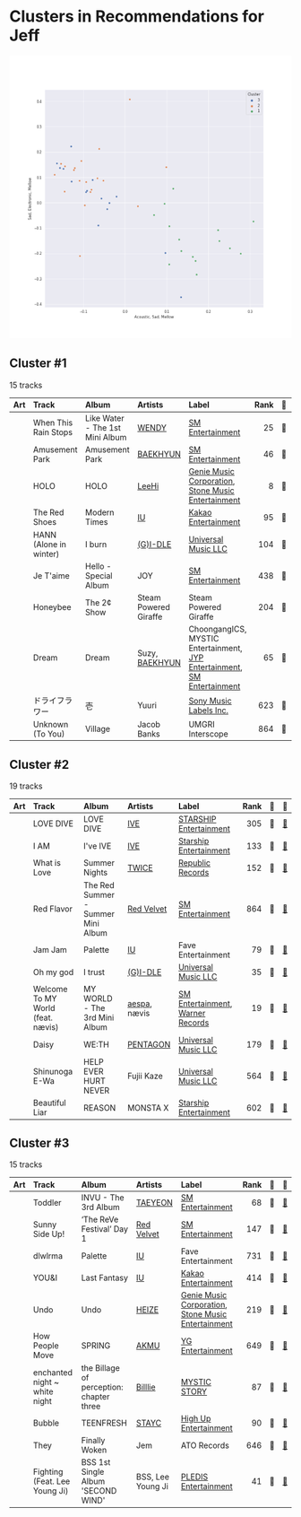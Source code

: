# Clusters in Recommendations for Jeff

![Comparison of Cluster](../../../images/playlists/recommendations_for_jeff/clusters/clusters_scatter.png)

## Cluster #1

15 tracks

| Art | Track | Album | Artists | Label | Rank | 💚 | 🔗 |
|:---|:---|:---|:---|:---|---:|:---|:---|
| <img src="https://i.scdn.co/image/ab67616d0000b273d8856d19e1f5784ed643d862" alt="" width="50" /> | When This Rain Stops | Like Water - The 1st Mini Album | [WENDY](../../../../artists/wendy/overview.md) | [SM Entertainment](../../../../labels/sm_entertainment) | 25 | 💚 | [🔗](https://open.spotify.com/track/6mavVLsxaa4YcPje9qZKcf) |
| <img src="https://i.scdn.co/image/ab67616d0000b2739c7eb20dfbb2150f55c9debd" alt="" width="50" /> | Amusement Park | Amusement Park | [BAEKHYUN](../../../../artists/baekhyun/overview.md) | [SM Entertainment](../../../../labels/sm_entertainment) | 46 | 💚 | [🔗](https://open.spotify.com/track/1TUkEXQrskATO9SoB4QMUN) |
| <img src="https://i.scdn.co/image/ab67616d0000b2733aed2ab6fbf6cd62a0abf8d8" alt="" width="50" /> | HOLO | HOLO | [LeeHi](../../../../artists/leehi/overview.md) | [Genie Music Corporation](../../../../labels/genie_music_corporation), [Stone Music Entertainment](../../../../labels/stone_music_entertainment) | 8 | 💚 | [🔗](https://open.spotify.com/track/4BSluGpjdLQihMmKgHXMxp) |
| <img src="https://i.scdn.co/image/ab67616d0000b2734897a7925914a3a10ce68c31" alt="" width="50" /> | The Red Shoes | Modern Times | [IU](../../../../artists/iu/overview.md) | [Kakao Entertainment](../../../../labels/kakao_entertainment) | 95 | 💚 | [🔗](https://open.spotify.com/track/3atsk5EWI5fNxLMIJnfYfJ) |
| <img src="https://i.scdn.co/image/ab67616d0000b273fb9108286103eac3d310e290" alt="" width="50" /> | HANN (Alone in winter) | I burn | [(G)I-DLE](../../../../artists/(g)i-dle/overview.md) | [Universal Music LLC](../../../../labels/universal_music_llc) | 104 | 💚 | [🔗](https://open.spotify.com/track/2qYdsdgdeMLFzpLcMQWG2W) |
| <img src="https://i.scdn.co/image/ab67616d0000b27366ff63bc084fb412aa2dddd3" alt="" width="50" /> | Je T'aime | Hello - Special Album | JOY | [SM Entertainment](../../../../labels/sm_entertainment) | 438 | 💚 | [🔗](https://open.spotify.com/track/18m3QugKZFaKjoMbe8CyjL) |
| <img src="https://i.scdn.co/image/ab67616d0000b273a4aa9c49f8fedf1df4f84051" alt="" width="50" /> | Honeybee | The 2¢ Show | Steam Powered Giraffe | Steam Powered Giraffe | 204 | 💚 | [🔗](https://open.spotify.com/track/3MZjOGeXhpHbQ9ESMNFFnH) |
| <img src="https://i.scdn.co/image/ab67616d0000b273112b210accd05345a17a46f0" alt="" width="50" /> | Dream | Dream | Suzy, [BAEKHYUN](../../../../artists/baekhyun/overview.md) | ChoongangICS, MYSTIC Entertainment, [JYP Entertainment](../../../../labels/jyp_entertainment), [SM Entertainment](../../../../labels/sm_entertainment) | 65 | 💚 | [🔗](https://open.spotify.com/track/3JBnDOUd18QKjDqSYuOfpm) |
| <img src="https://i.scdn.co/image/ab67616d0000b273d0bd51668da5629aa0cc77d8" alt="" width="50" /> | ドライフラワー | 壱 | Yuuri | [Sony Music Labels Inc.](../../../../labels/sony_music_labels_inc_) | 623 | 💚 | [🔗](https://open.spotify.com/track/4kPlQKwtPrnqLgrmmKFSlA) |
| <img src="https://i.scdn.co/image/ab67616d0000b27356080feb452fa7ad4ca61d8b" alt="" width="50" /> | Unknown (To You) | Village | Jacob Banks | UMGRI Interscope | 864 | 💚 | [🔗](https://open.spotify.com/track/4jDDaKTqcZQWvgubuW6N7l) |
## Cluster #2

19 tracks

| Art | Track | Album | Artists | Label | Rank | 💚 | 🔗 |
|:---|:---|:---|:---|:---|---:|:---|:---|
| <img src="https://i.scdn.co/image/ab67616d0000b2739016f58cc49e6473e1207093" alt="" width="50" /> | LOVE DIVE | LOVE DIVE | [IVE](../../../../artists/ive/overview.md) | [STARSHIP Entertainment](../../../../labels/starship_entertainment) | 305 | 💚 | [🔗](https://open.spotify.com/track/0Q5VnK2DYzRyfqQRJuUtvi) |
| <img src="https://i.scdn.co/image/ab67616d0000b27325ef3cec1eceefd4db2f91c8" alt="" width="50" /> | I AM | I've IVE | [IVE](../../../../artists/ive/overview.md) | [Starship Entertainment](../../../../labels/starship_entertainment) | 133 | 💚 | [🔗](https://open.spotify.com/track/70t7Q6AYG6ZgTYmJWcnkUM) |
| <img src="https://i.scdn.co/image/ab67616d0000b27340d7efd2594a2b6bda60ea18" alt="" width="50" /> | What is Love | Summer Nights | [TWICE](../../../../artists/twice/overview.md) | [Republic Records](../../../../labels/republic_records) | 152 | 💚 | [🔗](https://open.spotify.com/track/3zhbXKFjUDw40pTYyCgt1Y) |
| <img src="https://i.scdn.co/image/ab67616d0000b2738164cd1a2e03b7ca2db9ff5e" alt="" width="50" /> | Red Flavor | The Red Summer - Summer Mini Album | [Red Velvet](../../../../artists/red_velvet/overview.md) | [SM Entertainment](../../../../labels/sm_entertainment) | 864 | 💚 | [🔗](https://open.spotify.com/track/7nKQ5WAcjnG48knyLuo8gO) |
| <img src="https://i.scdn.co/image/ab67616d0000b273c06f0e8b33ac2d246158253e" alt="" width="50" /> | Jam Jam | Palette | [IU](../../../../artists/iu/overview.md) | Fave Entertainment | 79 | 💚 | [🔗](https://open.spotify.com/track/3h7WIL3B6nP3171zl6HWj8) |
| <img src="https://i.scdn.co/image/ab67616d0000b273664020dc5b2af2d454ffa2d4" alt="" width="50" /> | Oh my god | I trust | [(G)I-DLE](../../../../artists/(g)i-dle/overview.md) | [Universal Music LLC](../../../../labels/universal_music_llc) | 35 | 💚 | [🔗](https://open.spotify.com/track/2DmRXiyn03tOqKgEJXlaiJ) |
| <img src="https://i.scdn.co/image/ab67616d0000b27304878afb19613a94d37b29ce" alt="" width="50" /> | Welcome To MY World (feat. nævis) | MY WORLD - The 3rd Mini Album | [aespa](../../../../artists/aespa/overview.md), nævis | [SM Entertainment](../../../../labels/sm_entertainment), [Warner Records](../../../../labels/warner_records) | 19 | 💚 | [🔗](https://open.spotify.com/track/3q5qpprtugUIEPExuI7tRD) |
| <img src="https://i.scdn.co/image/ab67616d0000b273da0376db6b1c5562ab8f5b29" alt="" width="50" /> | Daisy | WE:TH | [PENTAGON](../../../../artists/pentagon/overview.md) | [Universal Music LLC](../../../../labels/universal_music_llc) | 179 | 💚 | [🔗](https://open.spotify.com/track/14pjnaIqkpReO5D0tHofAS) |
| <img src="https://i.scdn.co/image/ab67616d0000b27322805a1b17e41ae357bd98bc" alt="" width="50" /> | Shinunoga E-Wa | HELP EVER HURT NEVER | Fujii Kaze | [Universal Music LLC](../../../../labels/universal_music_llc) | 564 | 💚 | [🔗](https://open.spotify.com/track/0o9zmvc5f3EFApU52PPIyW) |
| <img src="https://i.scdn.co/image/ab67616d0000b273303c2dba413b58c5137c69c4" alt="" width="50" /> | Beautiful Liar | REASON | MONSTA X | [Starship Entertainment](../../../../labels/starship_entertainment) | 602 | 💚 | [🔗](https://open.spotify.com/track/1F6qqwgyBjcIMzen8RrOXQ) |
## Cluster #3

15 tracks

| Art | Track | Album | Artists | Label | Rank | 💚 | 🔗 |
|:---|:---|:---|:---|:---|---:|:---|:---|
| <img src="https://i.scdn.co/image/ab67616d0000b273034c3a8ba89c6a5ecfda3175" alt="" width="50" /> | Toddler | INVU - The 3rd Album | [TAEYEON](../../../../artists/taeyeon/overview.md) | [SM Entertainment](../../../../labels/sm_entertainment) | 68 | 💚 | [🔗](https://open.spotify.com/track/73pehvxZUb87PhgyJJpTlw) |
| <img src="https://i.scdn.co/image/ab67616d0000b27370a04b3e66d6a4a38237dc7f" alt="" width="50" /> | Sunny Side Up! | ‘The ReVe Festival’ Day 1 | [Red Velvet](../../../../artists/red_velvet/overview.md) | [SM Entertainment](../../../../labels/sm_entertainment) | 147 | 💚 | [🔗](https://open.spotify.com/track/5yGTiC0ypN09P4Nl6tE3FY) |
| <img src="https://i.scdn.co/image/ab67616d0000b273c06f0e8b33ac2d246158253e" alt="" width="50" /> | dlwlrma | Palette | [IU](../../../../artists/iu/overview.md) | Fave Entertainment | 731 | 💚 | [🔗](https://open.spotify.com/track/4NPARrLIbtMl29ZJv8ESr2) |
| <img src="https://i.scdn.co/image/ab67616d0000b273bf5f4138ebc9ba3fd6f0cde9" alt="" width="50" /> | YOU&I | Last Fantasy | [IU](../../../../artists/iu/overview.md) | [Kakao Entertainment](../../../../labels/kakao_entertainment) | 414 | 💚 | [🔗](https://open.spotify.com/track/37S86pw74OH8j96ZmMnrpR) |
| <img src="https://i.scdn.co/image/ab67616d0000b27345c3e1eaeaed3345abae9616" alt="" width="50" /> | Undo | Undo | [HEIZE](../../../../artists/heize/overview.md) | [Genie Music Corporation](../../../../labels/genie_music_corporation), [Stone Music Entertainment](../../../../labels/stone_music_entertainment) | 219 | 💚 | [🔗](https://open.spotify.com/track/6z1pJ3KUmQagUpMVqL62sa) |
| <img src="https://i.scdn.co/image/ab67616d0000b273570f746ccc2c75af070da1e0" alt="" width="50" /> | How People Move | SPRING | [AKMU](../../../../artists/akmu/overview.md) | [YG Entertainment](../../../../labels/yg_entertainment) | 649 | 💚 | [🔗](https://open.spotify.com/track/0c2Yg75sFgD0hWhRq4voAn) |
| <img src="https://i.scdn.co/image/ab67616d0000b2733e3a242b1d34e50a6f28a7a3" alt="" width="50" /> | enchanted night ~ white night | the Billage of perception: chapter three | [Billlie](../../../../artists/billlie/overview.md) | [MYSTIC STORY](../../../../labels/mystic_story) | 87 | 💚 | [🔗](https://open.spotify.com/track/0rTXn4ovXalJGkJMx5hsnX) |
| <img src="https://i.scdn.co/image/ab67616d0000b27305f3e920cfd3ae7fe9192149" alt="" width="50" /> | Bubble | TEENFRESH | [STAYC](../../../../artists/stayc/overview.md) | [High Up Entertainment](../../../../labels/high_up_entertainment) | 90 | 💚 | [🔗](https://open.spotify.com/track/4P5ozkI1bxiGxA5rZ27jlO) |
| <img src="https://i.scdn.co/image/ab67616d0000b273cd519fa579f43e384aa891f1" alt="" width="50" /> | They | Finally Woken | Jem | ATO Records | 646 | 💚 | [🔗](https://open.spotify.com/track/5HiVagjTjqdvu3Ke2aqMc7) |
| <img src="https://i.scdn.co/image/ab67616d0000b2731869a85947a5ea00df8c936f" alt="" width="50" /> | Fighting (Feat. Lee Young Ji) | BSS 1st Single Album 'SECOND WIND' | BSS, Lee Young Ji | [PLEDIS Entertainment](../../../../labels/pledis_entertainment) | 41 | 💚 | [🔗](https://open.spotify.com/track/7eBpUuPnDTfbeP1P4P93CS) |